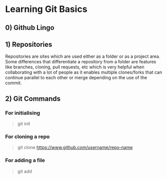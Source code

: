 # Learning Git Basics
## 0) Github Lingo

## 1) Repositories

Repositories are sites which are used either as a folder or as a project area. Some differences that differentiate a repository from a folder are features like branches, cloning, pull requests, etc which is very helpful when collaborating with a lot of people as it enables multiple clones/forks that can continue parallel to each other or merge depending on the use of the commit.

## 2) Git Commands

### For initialising
> git init
### For cloning a repo
> git clone https://www.github.com/username/repo-name
### For adding a file
>git add
